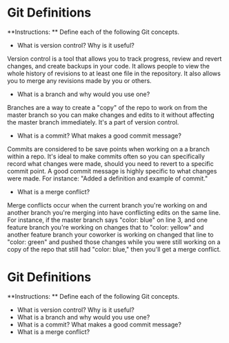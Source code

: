 # Git Definitions

**Instructions: ** Define each of the following Git concepts.

* What is version control?  Why is it useful?

Version control is a tool that allows you to track progress, review and revert changes, and create backups in your code. It allows people to view the whole history of revisions to at least one file in the repository. It also allows you to merge any revisions made by you or others.


* What is a branch and why would you use one?

Branches are a way to create a "copy" of the repo to work on from the master branch so you can make changes and edits to it without affecting the master branch immediately. It's a part of version control.


* What is a commit? What makes a good commit message?

Commits are considered to be save points when working on a a branch within a repo. It's ideal to make commits often so you can specifically record what changes were made, should you need to revert to a specific commit point. A good commit message is highly specific to what changes were made. For instance: "Added a definition and example of commit."

* What is a merge conflict?

Merge conflicts occur when the current branch you're working on and another branch you're merging into have conflicting edits on the same line. For instance, if the master branch says "color: blue" on line 3, and one feature branch you're working on changes that to "color: yellow" and another feature branch your coworker is working on changed that line to "color: green" and pushed those changes while you were still working on a copy of the repo that still had "color: blue," then you'll get a merge conflict.
# Git Definitions

**Instructions: ** Define each of the following Git concepts.

* What is version control?  Why is it useful?
* What is a branch and why would you use one?
* What is a commit? What makes a good commit message?
* What is a merge conflict?